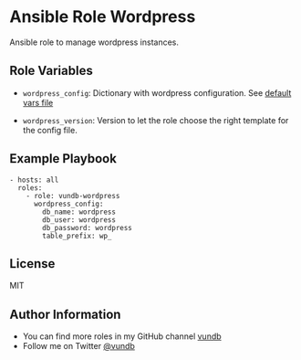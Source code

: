 Ansible Role Wordpress
======================================

Ansible role to manage wordpress instances.

Role Variables
--------------

- `wordpress_config`:
Dictionary with wordpress configuration. See
[default vars file](defaults/main.yaml)

- `wordpress_version`:
Version to let the role choose the right template for the config file.

Example Playbook
----------------

```
- hosts: all
  roles:
    - role: vundb-wordpress
      wordpress_config:
        db_name: wordpress
        db_user: wordpress
        db_password: wordpress
        table_prefix: wp_
```

License
-------

MIT

Author Information
------------------

- You can find more roles in my GitHub channel [vundb](https://github.com/vundb)
- Follow me on Twitter [@vundb](https://twitter.com/vundb)
